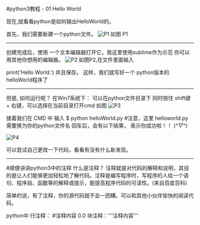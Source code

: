 #python3教程 - 01 Hello World

现在,就看看python是如何输出HelloWorld的。

首先，我们需要新建一个python文件。
![P1](./P1)
如图 P1

-------------------------------------------------

创建完成后，使用 一个文本编辑器打开它，我这里使用sublime作为示范
你可以用其他你想用的编辑器。
![P2](./P2)
如图P2,在文件里面输入 

print('Hello World.')
并且保存。
这样，我们就写好一个 python版本的helloWorld程序了

--------------------------------------------------

但是, 如何运行呢？
在Win7系统下：
可以在python文件目录下 同时按住 shift键 + 右键，可以选择在当前目录打开cmd
如图 
![P3](./P3)

接着我们在 CMD 中 输入 $ python helloWorld.py
#注意，这里 helloworld.py 需要换为你的python文件名
回车后，会有以下结果， 表示你成功啦！！ (*^▽^*)

![P4](./P4)

可以尝试自己更改一下代码，看看有没有什么新发现。

----------------------------------------------------

#顺便讲讲python3中的注释
什么是注释？
注释就是对代码的解释和说明，其目的是让人们能够更加轻松地了解代码。注释是编写程序时，写程序的人给一个语句、程序段、函数等的解释或提示，能提高程序代码的可读性。(来自百度百科)

简单的说，有了注释，你的源代码就不会一团糟。可以和其他小伙伴愉快的阅读代码。

python中 行注释：
\#注释内容 0.0 
块注释：'''注释内容'''

